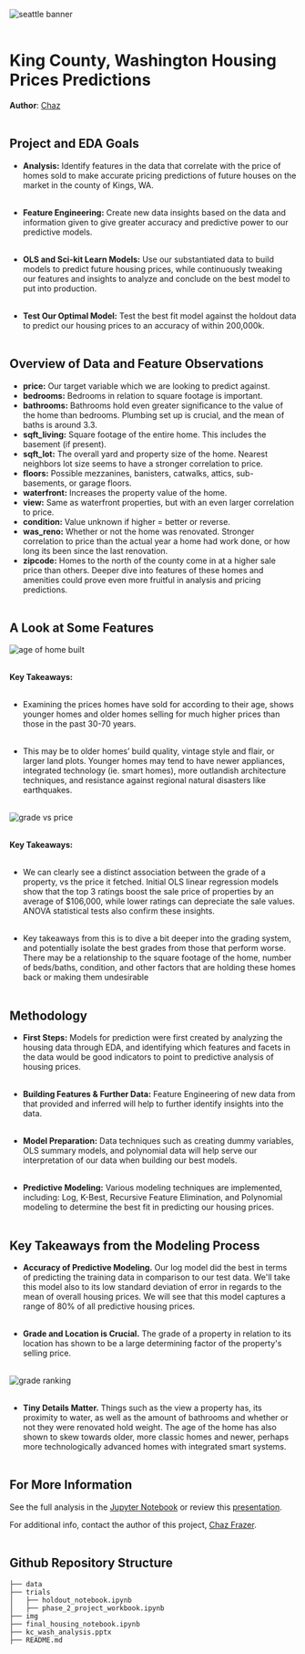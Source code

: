 ![seattle banner](./images/king_county_overview.jpg)<br><br>

# King County, Washington Housing Prices Predictions
**Author**: [Chaz](https://github.com/Mynusjanai)<br><br>



## Project and EDA Goals

- **Analysis:** Identify features in the data that correlate with the price of homes sold to make accurate pricing predictions of future houses on the market in the county of Kings, WA.<br><br>

- **Feature Engineering:** Create new data insights based on the data and information given to give greater accuracy and predictive power to our predictive models.<br><br>

- **OLS and Sci-kit Learn Models:** Use our substantiated data to build models to predict future housing prices, while continuously tweaking our features and insights to analyze and conclude on the best model to put into production.<br><br>

- **Test Our Optimal Model:** Test the best fit model against the holdout data to predict our housing prices to an accuracy of within 200,000k.<br><br>

 

## Overview of Data and Feature Observations

- **price:** Our target variable which we are looking to predict against.
- **bedrooms:** Bedrooms in relation to square footage is important.
- **bathrooms:** Bathrooms hold even greater significance to the value of the home than bedrooms. Plumbing set up is crucial, and the mean of baths is around 3.3.
- **sqft_living:** Square footage of the entire home. This includes the basement (if present). 
- **sqft_lot:** The overall yard and property size of the home. Nearest neighbors lot size seems to have a stronger correlation to price.
- **floors:** Possible mezzanines, banisters, catwalks, attics, sub-basements, or garage floors.
- **waterfront:** Increases the property value of the home.
- **view:** Same as waterfront properties, but with an even larger correlation to price.
- **condition:** Value unknown if higher = better or reverse.
- **was_reno:** Whether or not the home was renovated. Stronger correlation to price than the actual year a home had work done, or how long its been since the last renovation.
- **zipcode:** Homes to the north of the county come in at a higher sale price than others. Deeper dive into features of these homes and amenities could prove even more fruitful in analysis and pricing predictions.<br><br>



## A Look at Some Features

![age of home built](./images/age_built.png)<br><br>

**Key Takeaways:** <br><br>
- Examining the prices homes have sold for according to their age, shows younger homes and older homes selling for much higher prices than those in the past 30-70 years.<br><br>

- This may be to older homes’ build quality, vintage style and flair, or larger land plots. Younger homes may tend to have newer appliances, integrated technology (ie. smart homes), more outlandish architecture techniques, and resistance against regional natural disasters like earthquakes.<br><br>


![grade vs price](./images/grade_vs_price_rev.png)<br><br>

**Key Takeaways:** <br><br>
- We can clearly see a distinct association between the grade of a property, vs the price it fetched. Initial OLS linear regression models show that the top 3 ratings boost the sale price of properties by an average of $106,000, while lower ratings can depreciate the sale values. ANOVA statistical tests also confirm these insights.<br><br>

- Key takeaways from this is to dive a bit deeper into the grading system, and potentially isolate the best grades from those that perform worse. There may be a relationship to the square footage of the home, number of beds/baths, condition, and other factors that are holding these homes back or making them undesirable <br><br>



## Methodology

- **First Steps:** Models for prediction were first created by analyzing the housing data through EDA, and identifying which features and facets in the data would be good indicators to point to predictive analysis of housing prices.<br><br>

- **Building Features & Further Data:** Feature Engineering of new data from that provided and inferred will help to further identify insights into the data.<br><br>

- **Model Preparation:** Data techniques such as creating dummy variables, OLS summary models, and polynomial data will help serve our interpretation of our data when building our best models.<br><br>

- **Predictive Modeling:** Various modeling techniques are implemented, including: Log, K-Best, Recursive Feature Elimination, and Polynomial modeling to determine the best fit in predicting our housing prices.<br><br>



## Key Takeaways from the Modeling Process

- **Accuracy of Predictive Modeling.** Our log model did the best in terms of predicting the training data in comparison to our test data. We'll take this model also to its low standard deviation of error in regards to the mean of overall housing prices. We will see that this model captures a range of 80% of all predictive housing prices.<br><br>

- **Grade and Location is Crucial.** The grade of a property in relation to its location has shown to be a large determining factor of the property's selling price.<br><br>

![grade ranking](./images/grade_ranking.png)<br><br>

- **Tiny Details Matter.** Things such as the view a property has, its proximity to water, as well as the amount of bathrooms and whether or not they were renovated hold weight. The age of the home has also shown to skew towards older, more classic homes and newer, perhaps more technologically advanced homes with integrated smart systems.<br><br>


## For More Information

See the full analysis in the [Jupyter Notebook](./final_housing_notebook.ipynb) or review this [presentation](./kc_wash_analysis.pptx).

For additional info, contact the author of this project, [Chaz Frazer](https://github.com/Mynusjanai).<br><br>


## Github Repository Structure

```
├── data
├── trials
│   ├── holdout_notebook.ipynb
│   ├── phase_2_project_workbook.ipynb  
├── img
├── final_housing_notebook.ipynb
├── kc_wash_analysis.pptx
├── README.md
```
